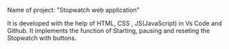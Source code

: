 Name of project: "Stopwatch web application"

It is developed with the help of HTML, CSS , JS(JavaScript) in Vs Code and Github.
It implements the function of Starting, pausing and reseting the Stopwatch with buttons.
